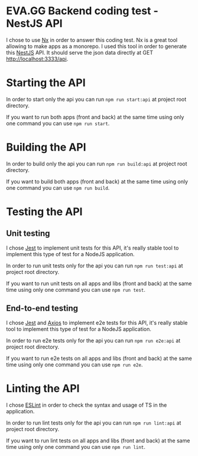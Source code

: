 EVA.GG Backend coding test - NestJS API
==================================

I chose to use [Nx](https://nx.dev/) in order to answer this coding test.
Nx is a great tool allowing to make apps as a monorepo.
I used this tool in order to generate this [NestJS](https://nestjs.com/) API.
It should serve the json data directly at GET [http://localhost:3333/api](http://localhost:3333/api).

# Starting the API
In order to start only the api you can run `npm run start:api` at project root directory.

If you want to run both apps (front and back) at the same time using only one command you can use `npm run start`.

# Building the API
In order to build only the api you can run `npm run build:api` at project root directory.

If you want to build both apps (front and back) at the same time using only one command you can use `npm run build`.

# Testing the API
## Unit testing
I chose [Jest](https://jestjs.io/) to implement unit tests for this API, it's really  stable tool to implement this type of test for a NodeJS application.

In order to run unit tests only for the api you can run `npm run test:api` at project root directory.

If you want to run unit tests on all apps and libs (front and back) at the same time using only one command you can use `npm run test`.
## End-to-end testing
I chose [Jest](https://jestjs.io/) and [Axios](https://axios-http.com/docs/intro) to implement e2e tests for this API, it's really  stable tool to implement this type of test for a NodeJS application.

In order to run e2e tests only for the api you can run `npm run e2e:api` at project root directory.

If you want to run e2e tests on all apps and libs (front and back) at the same time using only one command you can use `npm run e2e`.

# Linting the API
I chose [ESLint](https://eslint.org/) in order to check the syntax and usage of TS in the application.

In order to run lint tests only for the api you can run `npm run lint:api` at project root directory.

If you want to run lint tests on all apps and libs (front and back) at the same time using only one command you can use `npm run lint`.
